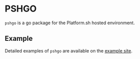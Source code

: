 # PSHGO

`pshgo` is a go package for the Platform.sh hosted environment.

## Example

Detailed examples of `pshgo` are available on the [example site](https://master-7rqtwti-zbqzffupyn5s4.eu-3.platformsh.site/).
